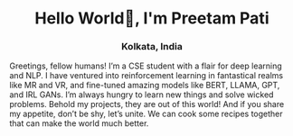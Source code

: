 <h1 align="center">Hello World👋, I'm Preetam Pati</h1>
<h3 align="center">Kolkata, India</h3>

<p>Greetings, fellow humans! I’m a CSE student with a flair for deep learning and NLP. I have ventured into reinforcement learning in fantastical realms like MR and VR, and fine-tuned amazing models like BERT, LLAMA, GPT, and IRL GANs. I’m always hungry to learn new things and solve wicked problems. Behold my projects, they are out of this world! And if you share my appetite, don’t be shy, let’s unite. We can cook some recipes together that can make the world much better. </p>

<!--
**cosmiiccat/cosmiiccat** is a ✨ _special_ ✨ repository because its `README.md` (this file) appears on your GitHub profile.

Here are some ideas to get you started:

- 🔭 I’m currently working on ...
- 🌱 I’m currently learning ...
- 👯 I’m looking to collaborate on ...
- 🤔 I’m looking for help with ...
- 💬 Ask me about ...
- 📫 How to reach me: ...
- 😄 Pronouns: ...
- ⚡ Fun fact: ...
-->
